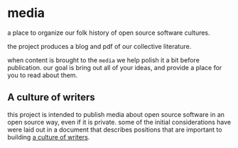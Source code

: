 # media

a place to organize our folk history of open source software cultures.

the project produces a blog and pdf of our collective literature.

when content is brought to the `media` we help polish it a bit before publication. our goal is bring out all of your ideas, and provide a place for you to read about them.

## A culture of writers

this project is intended to publish media about open source software in an open source way, even if it is private. some of the initial considerations have were laid out in a document that describes positions that are important to building [a culture of writers](https://hackmd.io/ImrvdqzeQImVP8qn5yP_7Q).